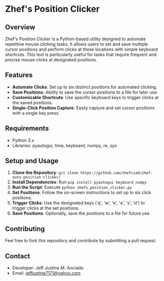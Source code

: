 
# Zhef's Position Clicker

## Overview
Zhef's Position Clicker is a Python-based utility designed to automate repetitive mouse clicking tasks. It allows users to set and save multiple cursor positions and perform clicks at these locations with simple keyboard shortcuts. This tool is particularly useful for tasks that require frequent and precise mouse clicks at designated positions.

## Features
- **Automate Clicks**: Set up to six distinct positions for automated clicking.
- **Save Positions**: Ability to save the cursor positions to a file for later use.
- **Customizable Shortcuts**: Use specific keyboard keys to trigger clicks at the saved positions.
- **Single-Click Position Capture**: Easily capture and set cursor positions with a single key press.

## Requirements
- Python 3.x
- Libraries: pyautogui, time, keyboard, numpy, re, sys

## Setup and Usage
1. **Clone the Repository**: `git clone https://github.com/zhefciad/zhef-auto-position-clicker/`
2. **Install Dependencies**: Run `pip install pyautogui keyboard numpy`
3. **Run the Script**: Execute `python zhefs_position_clicker.py`
4. **Set Positions**: Follow the on-screen instructions to set up to six click positions.
5. **Trigger Clicks**: Use the designated keys ('q', 'w', 'e', 'a', 's', 'd') to trigger clicks at the set positions.
6. **Save Positions**: Optionally, save the positions to a file for future use.

## Contributing
Feel free to fork this repository and contribute by submitting a pull request.


## Contact
- Developer: Jeff Justine M. Anciado
- Email: jeffjustine7171@yahoo.com

